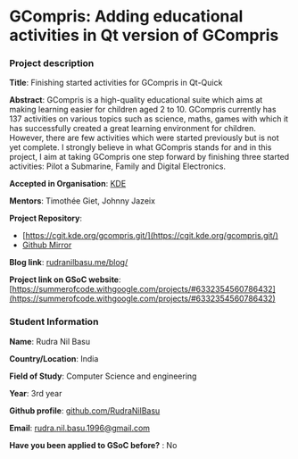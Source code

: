# GCompris: Adding educational activities in Qt version of GCompris

### Project description

**Title**: Finishing started activities for GCompris in Qt-Quick

**Abstract**: GCompris is a high-quality educational suite which aims at making learning easier for children aged 2 to 10. GCompris currently has 137 activities on various topics such as science, maths, games with which it has successfully created a great learning environment for children. However, there are few activities which were started previously but is not yet complete. I strongly believe in what GCompris stands for and in this project, I aim at taking GCompris one step forward by finishing three started activities: Pilot a Submarine, Family and Digital Electronics.

**Accepted in Organisation**: [KDE](https://summerofcode.withgoogle.com/organizations/5351578790789120)

**Mentors**: Timothée Giet, Johnny Jazeix

**Project Repository**: 
* [https://cgit.kde.org/gcompris.git/](https://cgit.kde.org/gcompris.git/)
* [Github Mirror](https://github.com/gcompris/GCompris-qt)

**Blog link**: [rudranilbasu.me/blog/](http://rudranilbasu.me/blog/)

**Project link on GSoC website**: [https://summerofcode.withgoogle.com/projects/#6332354560786432](https://summerofcode.withgoogle.com/projects/#6332354560786432)

### Student Information

**Name**: Rudra Nil Basu

**Country/Location**: India

**Field of Study**: Computer Science and engineering

**Year**: 3rd year

**Github profile**: [github.com/RudraNilBasu](https://github.com/RudraNilBasu)

**Email**: rudra.nil.basu.1996@gmail.com

**Have you been applied to GSoC before?** : No
